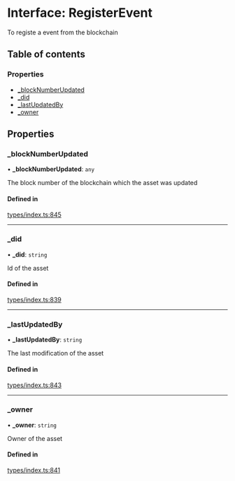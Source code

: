 # Interface: RegisterEvent

To registe a event from the blockchain

## Table of contents

### Properties

- [\_blockNumberUpdated](RegisterEvent.md#_blocknumberupdated)
- [\_did](RegisterEvent.md#_did)
- [\_lastUpdatedBy](RegisterEvent.md#_lastupdatedby)
- [\_owner](RegisterEvent.md#_owner)

## Properties

### \_blockNumberUpdated

• **\_blockNumberUpdated**: `any`

The block number of the blockchain which the asset was updated

#### Defined in

[types/index.ts:845](https://github.com/nevermined-io/react-components/blob/6de295e/catalog/src/types/index.ts#L845)

___

### \_did

• **\_did**: `string`

Id of the asset

#### Defined in

[types/index.ts:839](https://github.com/nevermined-io/react-components/blob/6de295e/catalog/src/types/index.ts#L839)

___

### \_lastUpdatedBy

• **\_lastUpdatedBy**: `string`

The last modification of the asset

#### Defined in

[types/index.ts:843](https://github.com/nevermined-io/react-components/blob/6de295e/catalog/src/types/index.ts#L843)

___

### \_owner

• **\_owner**: `string`

Owner of the asset

#### Defined in

[types/index.ts:841](https://github.com/nevermined-io/react-components/blob/6de295e/catalog/src/types/index.ts#L841)
